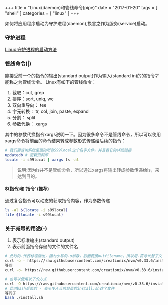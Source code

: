 +++
title = "Linux(daemon)和管线命令(pipe)"
date = "2017-01-20"
tags = [ "shell" ]
categories = [ "linux" ]
+++

如何将应用程序启动为守护进程(daemon),换言之作为服务(service)启动。
<!--more-->
### 守护进程
[Linux 守护进程的启动方法](http://www.ruanyifeng.com/blog/2016/02/linux-daemon.html "点我访问")


### 管线命令(|)

能接受前一个的指令的输出(standard output)作为输入(standard in)的的指令才能称之为管线命令。
Linux有如下的管线命令：

1. 截取：cut, grep
2. 排序：sort, uniq, wc
3. 双向重导向： tee
4. 字元转换： tr, col, join, paste, expand
5. 分割： split
6. 参数代换： xargs

其中的参数代换指令xargs说明一下。因为很多命令不是管线命令，所以可以使用xargs命令将前面的命令结果转成参数形式传递给后续的指令：

```bash
# 我们要查询系统里面的所有S99local这个名字文件，并且看它的详细链接
updatedb # 更新资料库
locate -i s99local | xargs ls -al
```
>说明:因为ls并不是管线命令，所以通过xargs将输出转成参数传递给ls，来达到目的。  

#### $(指令)和\`指令`` ` ``(推荐)

通过复合指令可以动态的获取指令内容，作为参数传递
```bash
ls -al $(locate -i s99local)
file $(locate -i s99local)
```

### 关于减号的用途(-)

1. 表示标准输出(standard output)
2. 表示前面指令存储的文件的文件名

```bash
# 此时的-代表标准输出，因为小写的-o参数，后面要接outfilename。所以用-符号代替了文件名，输出到标准输出传递给bash
curl -o - https://raw.githubusercontent.com/creationix/nvm/v0.33.6/install.sh | bash
等同
curl -o- https://raw.githubusercontent.com/creationix/nvm/v0.33.6/install.sh | bash \

# 也可以使用以下的方式
curl -O https://raw.githubusercontent.com/creationix/nvm/v0.33.6/install.sh | bash -
# 此时bash后面的 - 表示传入当前目录的install.sh这个文件
等同于
bash ./install.sh
```
